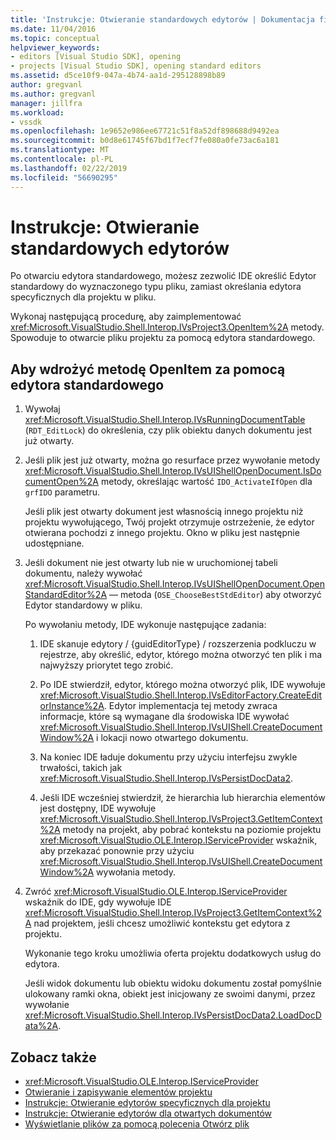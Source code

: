 ```yaml
---
title: 'Instrukcje: Otwieranie standardowych edytorów | Dokumentacja firmy Microsoft'
ms.date: 11/04/2016
ms.topic: conceptual
helpviewer_keywords:
- editors [Visual Studio SDK], opening
- projects [Visual Studio SDK], opening standard editors
ms.assetid: d5ce10f9-047a-4b74-aa1d-295128898b89
author: gregvanl
ms.author: gregvanl
manager: jillfra
ms.workload:
- vssdk
ms.openlocfilehash: 1e9652e986ee67721c51f8a52df898688d9492ea
ms.sourcegitcommit: b0d8e61745f67bd1f7ecf7fe080a0fe73ac6a181
ms.translationtype: MT
ms.contentlocale: pl-PL
ms.lasthandoff: 02/22/2019
ms.locfileid: "56690295"
---
```

# <a name="how-to-open-standard-editors"></a>Instrukcje: Otwieranie standardowych edytorów
Po otwarciu edytora standardowego, możesz zezwolić IDE określić Edytor standardowy do wyznaczonego typu pliku, zamiast określania edytora specyficznych dla projektu w pliku.

 Wykonaj następującą procedurę, aby zaimplementować <xref:Microsoft.VisualStudio.Shell.Interop.IVsProject3.OpenItem%2A> metody. Spowoduje to otwarcie pliku projektu za pomocą edytora standardowego.

## <a name="to-implement-the-openitem-method-with-a-standard-editor"></a>Aby wdrożyć metodę OpenItem za pomocą edytora standardowego

1.  Wywołaj <xref:Microsoft.VisualStudio.Shell.Interop.IVsRunningDocumentTable> (`RDT_EditLock`) do określenia, czy plik obiektu danych dokumentu jest już otwarty.

2.  Jeśli plik jest już otwarty, można go resurface przez wywołanie metody <xref:Microsoft.VisualStudio.Shell.Interop.IVsUIShellOpenDocument.IsDocumentOpen%2A> metody, określając wartość `IDO_ActivateIfOpen` dla `grfIDO` parametru.

     Jeśli plik jest otwarty dokument jest własnością innego projektu niż projektu wywołującego, Twój projekt otrzymuje ostrzeżenie, że edytor otwierana pochodzi z innego projektu. Okno w pliku jest następnie udostępniane.

3.  Jeśli dokument nie jest otwarty lub nie w uruchomionej tabeli dokumentu, należy wywołać <xref:Microsoft.VisualStudio.Shell.Interop.IVsUIShellOpenDocument.OpenStandardEditor%2A> — metoda (`OSE_ChooseBestStdEditor`) aby otworzyć Edytor standardowy w pliku.

     Po wywołaniu metody, IDE wykonuje następujące zadania:

    1.  IDE skanuje edytory / {guidEditorType} / rozszerzenia podkluczu w rejestrze, aby określić, edytor, którego można otworzyć ten plik i ma najwyższy priorytet tego zrobić.

    2.  Po IDE stwierdził, edytor, którego można otworzyć plik, IDE wywołuje <xref:Microsoft.VisualStudio.Shell.Interop.IVsEditorFactory.CreateEditorInstance%2A>. Edytor implementacja tej metody zwraca informacje, które są wymagane dla środowiska IDE wywołać <xref:Microsoft.VisualStudio.Shell.Interop.IVsUIShell.CreateDocumentWindow%2A> i lokacji nowo otwartego dokumentu.

    3.  Na koniec IDE ładuje dokumentu przy użyciu interfejsu zwykle trwałości, takich jak <xref:Microsoft.VisualStudio.Shell.Interop.IVsPersistDocData2>.

    4.  Jeśli IDE wcześniej stwierdził, że hierarchia lub hierarchia elementów jest dostępny, IDE wywołuje <xref:Microsoft.VisualStudio.Shell.Interop.IVsProject3.GetItemContext%2A> metody na projekt, aby pobrać kontekstu na poziomie projektu <xref:Microsoft.VisualStudio.OLE.Interop.IServiceProvider> wskaźnik, aby przekazać ponownie przy użyciu <xref:Microsoft.VisualStudio.Shell.Interop.IVsUIShell.CreateDocumentWindow%2A> wywołania metody.

4.  Zwróć <xref:Microsoft.VisualStudio.OLE.Interop.IServiceProvider> wskaźnik do IDE, gdy wywołuje IDE <xref:Microsoft.VisualStudio.Shell.Interop.IVsProject3.GetItemContext%2A> nad projektem, jeśli chcesz umożliwić kontekstu get edytora z projektu.

     Wykonanie tego kroku umożliwia oferta projektu dodatkowych usług do edytora.

     Jeśli widok dokumentu lub obiektu widoku dokumentu został pomyślnie ulokowany ramki okna, obiekt jest inicjowany ze swoimi danymi, przez wywołanie <xref:Microsoft.VisualStudio.Shell.Interop.IVsPersistDocData2.LoadDocData%2A>.

## <a name="see-also"></a>Zobacz także
- <xref:Microsoft.VisualStudio.OLE.Interop.IServiceProvider>
- [Otwieranie i zapisywanie elementów projektu](../extensibility/internals/opening-and-saving-project-items.md)
- [Instrukcje: Otwieranie edytorów specyficznych dla projektu](../extensibility/how-to-open-project-specific-editors.md)
- [Instrukcje: Otwieranie edytorów dla otwartych dokumentów](../extensibility/how-to-open-editors-for-open-documents.md)
- [Wyświetlanie plików za pomocą polecenia Otwórz plik](../extensibility/internals/displaying-files-by-using-the-open-file-command.md)